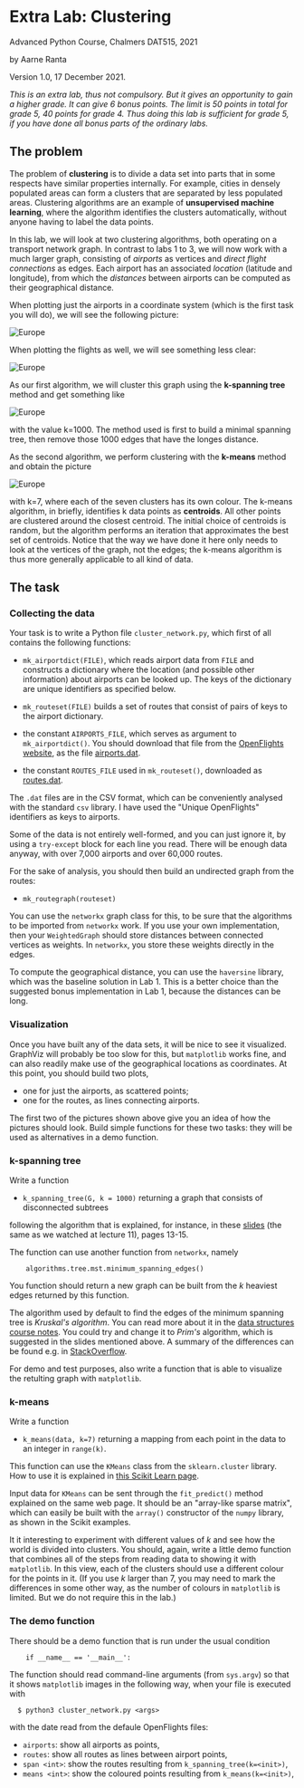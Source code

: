# Extra Lab: Clustering

Advanced Python Course, Chalmers DAT515, 2021

by Aarne Ranta

Version 1.0, 17 December 2021.

*This is an extra lab, thus not compulsory.*
*But it gives an opportunity to gain a higher grade.*
*It can give 6 bonus points.*
*The limit is 50 points in total for grade 5, 40 points for grade 4.* 
*Thus doing this lab is sufficient for grade 5, if you have done all bonus parts of the ordinary labs.*



## The problem

The problem of **clustering** is to divide a data set into parts that in some respects have similar properties internally.
For example, cities in densely populated areas can form a clusters that are separated by less populated areas.
Clustering algorithms are an example of **unsupervised machine learning**, where the algorithm identifies the clusters automatically, without anyone having to label the data
points.

In this lab, we will look at two clustering algorithms, both operating on a transport network graph.
In contrast to labs 1 to 3, we will now work with a much larger graph, consisting of *airports* as vertices and *direct flight connections* as edges.
Each airport has an associated *location* (latitude and longitude), from which the *distances* between airports can be computed as their geographical distance.

When plotting just the airports in a coordinate system (which is the first task you will do), we will see the following picture:

![Europe](images/airports.png)

When plotting the flights as well, we will see something less clear:

![Europe](images/routes.png)

As our first algorithm, we will cluster this graph using the **k-spanning tree** method and get something like 

![Europe](images/k-span.png)

with the value k=1000.
The method used is first to build a minimal spanning tree, then remove those 1000 edges that have the longes distance.

As the second algorithm, we perform clustering with the **k-means** method and obtain the picture

![Europe](images/k-means.png)

with k=7, where each of the seven clusters has its own colour.
The k-means algorithm, in briefly, identifies k data points as **centroids**.
All other points are clustered around the closest centroid.
The initial choice of centroids is random, but the algorithm performs an iteration that approximates the best set of centroids.
Notice that the way we have done it here only needs to look at the vertices of the graph, not the edges; the k-means algorithm is thus more generally applicable to all kind of data.


## The task

### Collecting the data

Your task is to write a Python file `cluster_network.py`, which first of all contains the following functions:

- `mk_airportdict(FILE)`, which reads airport data from `FILE` and constructs a dictionary where the location (and possible other information) about airports can be looked up. The keys of the dictionary are unique identifiers as specified below.

- `mk_routeset(FILE)` builds a set of routes that consist of pairs of keys to the airport dictionary.

- the constant `AIRPORTS_FILE`, which serves as argument to `mk_airportdict()`. You should download that file from the
[OpenFlights website](https://openflights.org/data.html), as the file
[airports.dat](https://raw.githubusercontent.com/jpatokal/openflights/master/data/airports.dat).

- the constant `ROUTES_FILE` used in `mk_routeset()`, downloaded as [routes.dat](https://raw.githubusercontent.com/jpatokal/openflights/master/data/routes.dat).

The `.dat` files are in the CSV format, which can be conveniently analysed with the standard `csv` library.
I have used the "Unique OpenFlights" identifiers as keys to airports.

Some of the data is not entirely well-formed, and you can just ignore it, by using a `try-except` block for each line you read.
There will be enough data anyway, with over 7,000 airports and over 60,000 routes.

For the sake of analysis, you should then build an undirected graph from the routes:

- `mk_routegraph(routeset)`

You can use the `networkx` graph class for this, to be sure that the algorithms to be imported from `networkx` work.
If you use your own implementation, then your `WeightedGraph` should store distances between connected vertices as weights.
In `networkx`, you store these weights directly in the edges.

To compute the geographical distance, you can use the `haversine` library, which was the baseline solution in Lab 1.
This is a better choice than the suggested bonus implementation in Lab 1, because the distances can be long.

### Visualization

Once you have built any of the data sets, it will be nice to see it visualized.
GraphViz will probably be too slow for this, but `matplotlib` works fine, and can also readily make use of the geographical locations as coordinates.
At this point, you should build two plots,

- one for just the airports, as scattered points;
- one for the routes, as lines connecting airports.

The first two of the pictures shown above give you an idea of how the pictures should look.
Build simple functions for these two tasks: they will be used as alternatives in a demo function.


### k-spanning tree

Write a function

- `k_spanning_tree(G, k = 1000)` returning a graph that consists of disconnected subtrees

following the algorithm that is explained, for instance, in these [slides](https://www.csc2.ncsu.edu/faculty/nfsamato/practical-graph-mining-with-R/slides/pdf/Graph_Cluster_Analysis.pdf) (the same as we watched at lecture 11), pages 13-15.

The function can use another function from `networkx`, namely
```
    algorithms.tree.mst.minimum_spanning_edges()
```
You function should return a new graph can be built from the *k* heaviest edges returned by this function.

The algorithm used by default to find the edges of the minimum spanning tree is *Kruskal's algorithm*.
You can read more about it in the [data structures course notes](https://chalmersgu-data-structure-courses.github.io/OpenDSA/Published/ChalmersGU-DSABook/html/Kruskal.html).
You could try and change it to *Prim's* algorithm, which is suggested in the slides mentioned above.
A summary of the differences can be found e.g. in [StackOverflow](https://stackoverflow.com/questions/1195872/when-should-i-use-kruskal-as-opposed-to-prim-and-vice-versa).

For demo and test purposes, also write a function that is able to visualize the retulting graph with `matplotlib`.


### k-means

Write a function

- `k_means(data, k=7)` returning a mapping from each point in the data to an integer in `range(k)`.

This function can use the `KMeans` class from the `sklearn.cluster` library.
How to use it is explained in [this Scikit Learn page](https://scikit-learn.org/stable/modules/generated/sklearn.cluster.KMeans.html).

Input data for `KMeans` can be sent through the `fit_predict()` method explained on the same web page.
It should be an "array-like sparse matrix", which can easily be built with the `array()` constructor of the `numpy` library, as shown in the Scikit examples.

It it interesting to experiment with different values of *k* and see how the world is divided into clusters.
You should, again, write a little demo function that combines all of the steps from reading data to showing it with `matplotlib`.
In this view, each of the clusters should use a different colour for the points in it.
(If you use *k* larger than 7, you may need to mark the differences in some other way, as the number of colours in `matplotlib` is limited.
But we do not require this in the lab.)


### The demo function

There should be a demo function that is run under the usual condition
```
    if __name__ == '__main__':
```
The function should read command-line arguments (from `sys.argv`) so that it shows `matplotlib` images in the following way, when your file is executed with
```
  $ python3 cluster_network.py <args>
```
with the date read from the defaule OpenFlights files:

- `airports`: show all airports as points,
- `routes`: show all routes as lines between airport points,
- `span <int>`: show the routes resulting from `k_spanning_tree(k=<init>)`,
- `means <int>`: show the coloured points resulting from `k_means(k=<init>)`,








